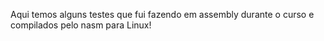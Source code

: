 Aqui temos alguns testes que fui fazendo em assembly durante o curso e compilados pelo nasm para Linux!
